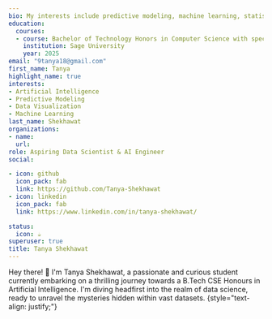 ```yaml
---
bio: My interests include predictive modeling, machine learning, statistics, and data visualization.
education:
  courses:
  - course: Bachelor of Technology Honors in Computer Science with specialization in AI
    institution: Sage University
    year: 2025
email: "9tanya18@gmail.com"
first_name: Tanya
highlight_name: true
interests:
- Artificial Intelligence
- Predictive Modeling
- Data Visualization
- Machine Learning
last_name: Shekhawat
organizations:
- name: 
  url: 
role: Aspiring Data Scientist & AI Engineer
social:

- icon: github
  icon_pack: fab
  link: https://github.com/Tanya-Shekhawat
- icon: linkedin
  icon_pack: fab
  link: https://www.linkedin.com/in/tanya-shekhawat/

status:
  icon: ☕️
superuser: true
title: Tanya Shekhawat
---
```


Hey there! 👋 I'm Tanya Shekhawat, a passionate and curious student currently embarking on a thrilling journey towards a B.Tech CSE Honours in Artificial Intelligence. I'm diving headfirst into the realm of data science, ready to unravel the mysteries hidden within vast datasets.
{style="text-align: justify;"}
